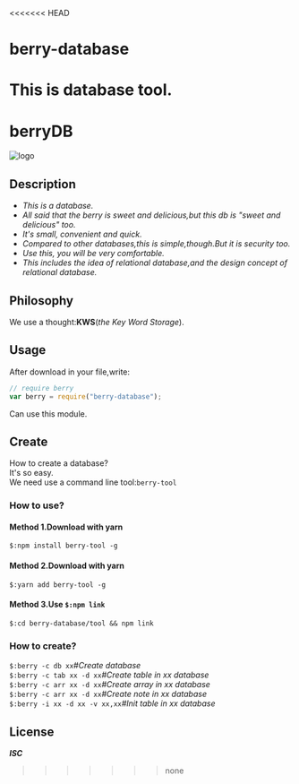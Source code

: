 <<<<<<< HEAD
# berry-database
This is database tool.
=======
berryDB
=======
![logo](http://yhzheng.com/logo-min.png)

Description
-----------

+ _This is a database._
+ _All said that the berry is sweet and delicious,but this db is "sweet and delicious" too._
+ _It's small, convenient and quick._
+ _Compared to other databases,this is simple,though.But it is security too._
+ _Use this, you will be very comfortable._
+ _This includes the idea of relational database,and the design concept of relational database._


Philosophy
----------
We use a thought:__KWS__(_the Key Word Storage_).

Usage
-----
After download in your file,write:
```js
// require berry
var berry = require("berry-database");
```
Can use this module.

Create
-------
How to create a database?<br/>
It's so easy.<br/>
We need use a command line tool:`berry-tool`
### How to use?
#### Method 1.Download with yarn
`$:npm install berry-tool -g`
#### Method 2.Download with yarn
`$:yarn add berry-tool -g`
#### Method 3.Use `$:npm link`
`$:cd berry-database/tool && npm link`
### How to create?
`$:berry -c db xx`_#Create database_<br/>
`$:berry -c tab xx -d xx`_#Create table in xx database_<br/>
`$:berry -c arr xx -d xx`_#Create array in xx database_<br/>
`$:berry -c arr xx -d xx`_#Create note in xx database_<br/>
`$:berry -i xx -d xx -v xx,xx`_#Init table in xx database_<br/>


License
-------
___ISC___
>>>>>>> none

